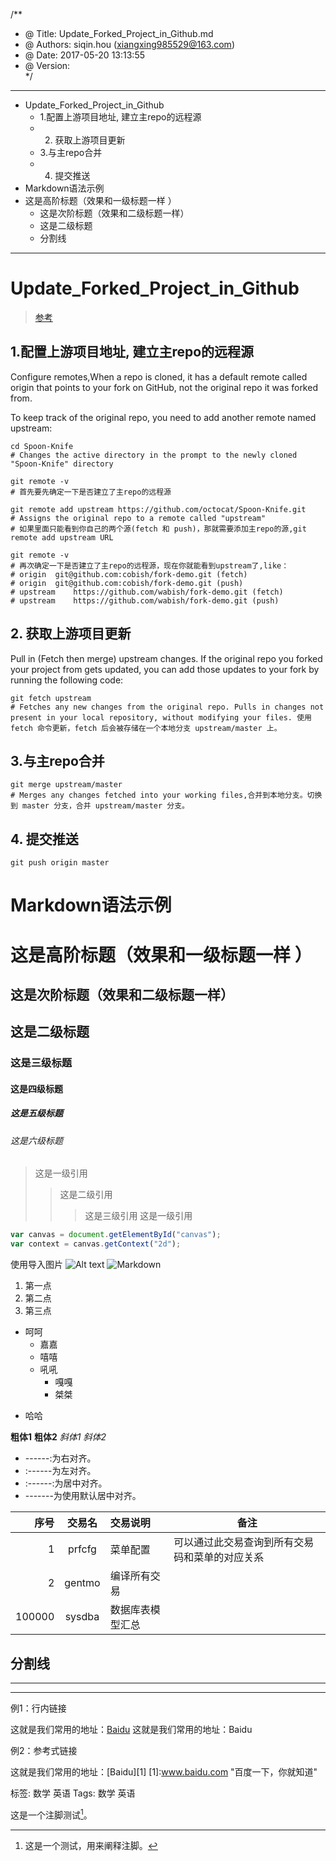 /**
 * @ Title:		Update_Forked_Project_in_Github.md
 * @ Authors:	siqin.hou (xiangxing985529@163.com)
 * @ Date:		2017-05-20 13:13:55
 * @ Version:	
 */
---

<!-- MarkdownTOC -->

- Update_Forked_Project_in_Github
    - 1.配置上游项目地址, 建立主repo的远程源
    - 2. 获取上游项目更新
    - 3.与主repo合并
    - 4. 提交推送
- Markdown语法示例
- 这是高阶标题（效果和一级标题一样 ）
    - 这是次阶标题（效果和二级标题一样）
    - 这是二级标题
    - 分割线

<!-- /MarkdownTOC -->

---

# Update_Forked_Project_in_Github
> [参考](https://www.zhihu.com/question/20393785/answer/30725725 "zhihu answer")

## 1.配置上游项目地址, 建立主repo的远程源
Configure remotes,When a repo is cloned, it has a default remote called origin that points to your fork on GitHub, not the original repo it was forked from. 

To keep track of the original repo, you need to add another remote named upstream:

```
cd Spoon-Knife
# Changes the active directory in the prompt to the newly cloned "Spoon-Knife" directory

git remote -v
# 首先要先确定一下是否建立了主repo的远程源

git remote add upstream https://github.com/octocat/Spoon-Knife.git
# Assigns the original repo to a remote called "upstream"
# 如果里面只能看到你自己的两个源(fetch 和 push)，那就需要添加主repo的源,git remote add upstream URL

git remote -v
# 再次确定一下是否建立了主repo的远程源，现在你就能看到upstream了,like：
# origin  git@github.com:cobish/fork-demo.git (fetch)
# origin  git@github.com:cobish/fork-demo.git (push)
# upstream    https://github.com/wabish/fork-demo.git (fetch)
# upstream    https://github.com/wabish/fork-demo.git (push)
```

## 2. 获取上游项目更新
Pull in (Fetch then merge) upstream changes. If the original repo you forked your project from gets updated, you can add those updates to your fork by running the following code:
```
git fetch upstream
# Fetches any new changes from the original repo. Pulls in changes not present in your local repository, without modifying your files. 使用 fetch 命令更新，fetch 后会被存储在一个本地分支 upstream/master 上。
```

## 3.与主repo合并
```
git merge upstream/master
# Merges any changes fetched into your working files,合并到本地分支。切换到 master 分支，合并 upstream/master 分支。
```

## 4. 提交推送
```
git push origin master
```



# Markdown语法示例

这是高阶标题（效果和一级标题一样 ）
========

这是次阶标题（效果和二级标题一样）
--------------

## 这是二级标题

### 这是三级标题

#### 这是四级标题

##### 这是五级标题

###### 这是六级标题

> 这是一级引用
>>这是二级引用
>>> 这是三级引用
>这是一级引用

```javascript 
var canvas = document.getElementById("canvas"); 
var context = canvas.getContext("2d"); 
```

使用导入图片
![Alt text](/path/to/img.jpg "Optional title")
![Markdown](http://images.cnitblog.com/blog/404392/201501/122257231047591.jpg)

1. 第一点
2. 第二点
4. 第三点

+ 呵呵
    * 嘉嘉
    - 嘻嘻
    - 吼吼
        - 嘎嘎
        + 桀桀
* 哈哈

 **粗体1**    __粗体2__
 *斜体1*    _斜体2_

 * ------:为右对齐。 
* :------为左对齐。 
* :------:为居中对齐。 
* -------为使用默认居中对齐。

|         序号    |    交易名    |    交易说明    |    备注    |
|    ------: |    :-------:    |    :---------   |    ------    |
|    1    |    prfcfg    |    菜单配置    |    可以通过此交易查询到所有交易码和菜单的对应关系    |
|    2    |    gentmo    |    编译所有交易    |    |
|    100000    |    sysdba    |    数据库表模型汇总    |    |

分割线
---
***
* * *

例1：行内链接

这就是我们常用的地址：[Baidu](www.baidu.com "百度一下，你就知道" )
这就是我们常用的地址：Baidu

例2：参考式链接

这就是我们常用的地址：[Baidu][1]
[1]:www.baidu.com "百度一下，你就知道" 

标签: 数学 英语
Tags: 数学 英语

这是一个注脚测试[^footer1]。
[^footer1]: 这是一个测试，用来阐释注脚。